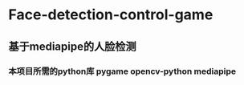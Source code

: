 # Face-detection-control-game
## 基于mediapipe的人脸检测
### 本项目所需的python库  pygame  opencv-python  mediapipe
